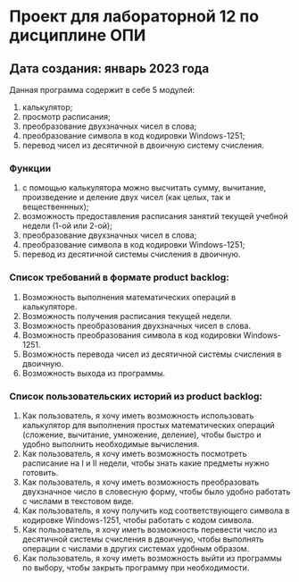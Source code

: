 # Проект для лабораторной 12 по дисциплине ОПИ

## Дата создания: январь 2023 года

Данная программа содержит в себе 5 модулей: 
1. калькулятор;
2. просмотр расписания;
3. преобразование двухзначных чисел в слова;
4. преобразование символа в код кодировки Windows-1251;
5. перевод чисел из десятичной в двоичную систему счисления.

### Функции  
1. с помощью калькулятора можно высчитать сумму, вычитание, произведение и деление двух чисел (как целых, так и вещественнных);
2. возможность предоставления расписания занятий текущей учебной недели (1-ой или 2-ой);
3. преобразование двухзначных чисел в слова;
4. преобразование символа в код кодировки Windows-1251;
5. перевод из десятичной системы счисления в двоичную.

### Список требований в формате product backlog:
1. Возможность выполнения математических операций в калькуляторе.
2. Возможность получения расписания текущей недели.
3. Возможность преобразования двухзначных чисел в слова.
4. Возможность преобразования символа в код кодировки Windows-1251.
5. Возможность перевода чисел из десятичной системы счисления в двоичную.
6. Возможность выхода из программы.

### Список пользовательских историй из product backlog:
1. Как пользователь, я хочу иметь возможность использовать калькулятор для выполнения простых математических операций (сложение, вычитание, умножение, деление), чтобы быстро и удобно выполнить необходимые вычисления.
2. Как пользователь, я хочу иметь возможность посмотреть расписание на I и II недели, чтобы знать какие предметы нужно готовить.
3. Как пользователь, я хочу иметь возможность преобразовать двухзначное число в словесную форму, чтобы было удобно работать с числами в текстовом виде.
4. Как пользователь, я хочу получить код соответствующего символа в кодировке Windows-1251, чтобы работать с кодом символа.
5. Как пользователь, я хочу иметь возможность перевести число из десятичной системы счисления в двоичную, чтобы выполнять операции с числами в других системах удобным образом.
6. Как пользователь, я хочу иметь возможность выйти из программы по выбору, чтобы закрыть программу при необходимости.
